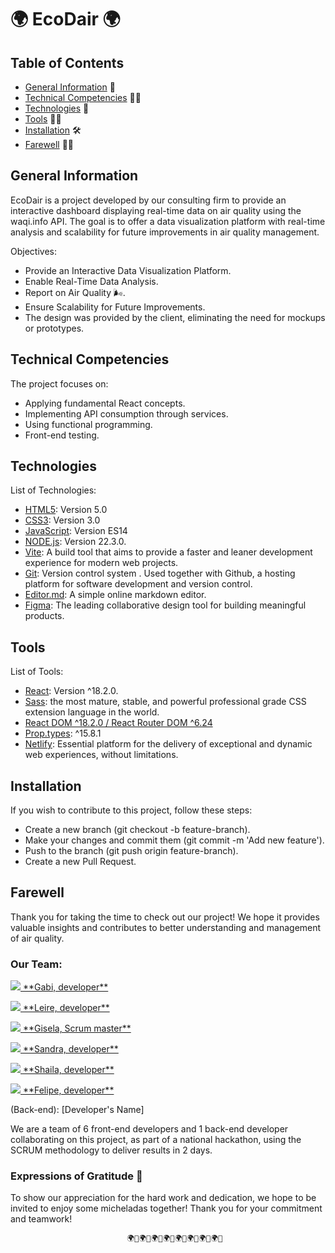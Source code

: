 # 🌍 EcoDair 🌍

## Table of Contents

- [General Information](#general-information) 📝
- [Technical Competencies](#technical-competencies) 💪🏼
- [Technologies](#technologies) 📲
- [Tools](#tools) 💅🏼
- [Installation](#installation) 🛠️
- [Farewell](#farewell) 🙏🏼

## General Information
EcoDair is a project developed by our consulting firm to provide an interactive dashboard displaying real-time data on air quality using the waqi.info API. The goal is to offer a data visualization platform with real-time analysis and scalability for future improvements in air quality management.

Objectives:
- Provide an Interactive Data Visualization Platform.
- Enable Real-Time Data Analysis.
- Report on Air Quality 🌬️.
- Ensure Scalability for Future Improvements.
- The design was provided by the client, eliminating the need for mockups or prototypes.

## Technical Competencies

The project focuses on:

- Applying fundamental React concepts.
- Implementing API consumption through services.
- Using functional programming.
- Front-end testing.

## Technologies 

 List of Technologies:

* [HTML5](https://developer.mozilla.org/en-US/docs/Web/Guide/HTML/HTML5): Version 5.0
* [CSS3](https://developer.mozilla.org/en-US/docs/Web/CSS): Version 3.0
* [JavaScript](https://developer.mozilla.org/en-US/docs/Web/JavaScript): Version ES14
* [NODE.js](https://nodejs.org/en): Version 22.3.0.
* [Vite](https://vitejs.dev/): A build tool that aims to provide a faster and leaner development experience for modern web projects.
* [Git](https://git-scm.com/): Version control system . Used together with Github, a hosting platform for software development and version control.
* [Editor.md](https://pandao.github.io/editor.md/en.html): A simple online markdown editor.
* [Figma](https://www.figma.com/): The leading collaborative design tool for building meaningful products.

## Tools
List of Tools:

* [React](https://react.dev/): Version ^18.2.0.
* [Sass](https://sass-lang.com/):  the most mature, stable, and powerful professional grade CSS extension language in the world.
* [React DOM ^18.2.0 / React Router DOM ^6.24](https://reactrouter.com/en/main)
* [Prop.types](https://www.npmjs.com/package/prop-types): ^15.8.1
* [Netlify](https://www.netlify.com/): Essential platform for the delivery of exceptional and dynamic web experiences, without limitations.


 ## Installation
If you wish to contribute to this project, follow these steps:

- Create a new branch (git checkout -b feature-branch).
- Make your changes and commit them (git commit -m 'Add new feature').
- Push to the branch (git push origin feature-branch).
- Create a new Pull Request.

  
## Farewell
Thank you for taking the time to check out our project! We hope it provides valuable insights and contributes to better understanding and management of air quality.

### Our Team:
<p> <a href="https://github.com/GabyRosas/GoogleStoreReact">
    <img src="https://img.shields.io/badge/GitHub-100000?style=for-the-badge&logo=github&logoColor=white"> **Gabi, developer**</a></p>

    
<p> <a href="https://github.com/Erieltxu">
    <img src="https://img.shields.io/badge/GitHub-100000?style=for-the-badge&logo=github&logoColor=white"> **Leire, developer**</a></p>

    
<p> <a href="https://github.com/GiselaHurtado">
    <img src="https://img.shields.io/badge/GitHub-100000?style=for-the-badge&logo=github&logoColor=white"> **Gisela, Scrum master**</a></p>

    
<p> <a href="https://github.com/sandiaxcx">
    <img src="https://img.shields.io/badge/GitHub-100000?style=for-the-badge&logo=github&logoColor=white"> **Sandra, developer**</a></p>

    
<p> <a href="https://github.com/ShailaGonzalez">
    <img src="https://img.shields.io/badge/GitHub-100000?style=for-the-badge&logo=github&logoColor=white"> **Shaila, developer**</a></p>

<p> <a href="https://github.com/piperiver97">
    <img src="https://img.shields.io/badge/GitHub-100000?style=for-the-badge&logo=github&logoColor=white"> **Felipe, developer**</a></p>


(Back-end): [Developer's Name]

We are a team of 6 front-end developers and 1 back-end developer collaborating on this project, as part of a national hackathon, using the SCRUM methodology to deliver results in 2 days.

 ### Expressions of Gratitude 🎁
To show our appreciation for the hard work and dedication, we hope to be invited to enjoy some micheladas together! Thank you for your commitment and teamwork!

                            
                              🌍💚🌍💚🌍💚🌍💚🌍💚🌍💚🌍💚🌍💚
